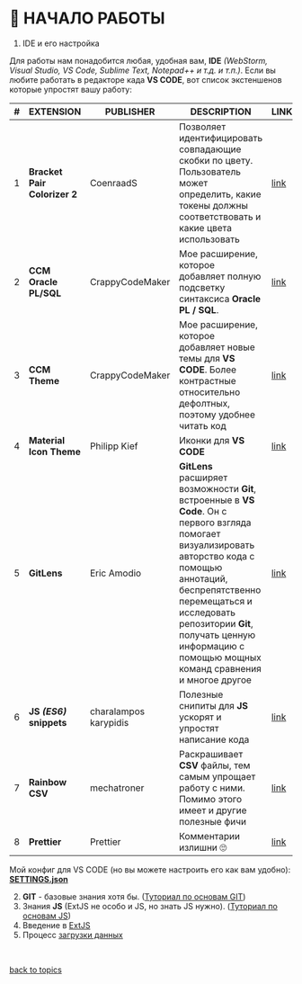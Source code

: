# 👶 НАЧАЛО РАБОТЫ

1. IDE и его настройка

Для работы нам понадобится любая, удобная вам, **IDE** _(WebStorm, Visual Studio, VS Code, Sublime Text, Notepad++ и т.д. и т.п.)_. Если вы любите работать в редакторе када **VS CODE**, вот список экстеншенов которые упростят вашу работу:

| **#** | **EXTENSION**             | **PUBLISHER**         | **DESCRIPTION**  | **LINK**   |
|-------|-------------------------- | --------------------- | ---------------- | ---------- |
| 1 | **Bracket Pair Colorizer 2**  | CoenraadS             | Позволяет идентифицировать совпадающие скобки по цвету. Пользователь может определить, какие токены должны соответствовать и какие цвета использовать | [link](https://marketplace.visualstudio.com/items?itemName=CoenraadS.bracket-pair-colorizer-2) |
| 2 | **CCM Oracle PL/SQL**         | CrappyCodeMaker       | Мое расширение, которое добавляет полную подсветку синтаксиса **Oracle PL / SQL**. | [link](https://marketplace.visualstudio.com/items?itemName=CrappyCodeMaker.ccm-plsql-oracle) |
| 3 | **CCM Theme**                 | CrappyCodeMaker       | Мое расширение, которое добавляет новые темы для **VS CODE**. Более контрастные относительно дефолтных, поэтому  удобнее читать код | [link](https://marketplace.visualstudio.com/items?itemName=CrappyCodeMaker.crappycode-theme) |
| 4 | **Material Icon Theme**       | Philipp Kief          | Иконки для **VS CODE** | [link](https://marketplace.visualstudio.com/items?itemName=PKief.material-icon-theme) |
| 5 | **GitLens**                   | Eric Amodio           | **GitLens** расширяет возможности **Git**, встроенные в **VS Code**. Он с первого взгляда помогает визуализировать авторство кода с помощью аннотаций, беспрепятственно перемещаться и исследовать репозитории **Git**, получать ценную информацию с помощью мощных команд сравнения и многое другое | [link](https://marketplace.visualstudio.com/items?itemName=eamodio.gitlens) |
| 6 | **JS _(ES6)_ snippets**       | charalampos karypidis | Полезные снипиты для **JS** ускорят и упростят написание кода | [link](https://marketplace.visualstudio.com/items?itemName=xabikos.JavaScriptSnippets) |
| 7 | **Rainbow CSV**               | mechatroner           | Раскрашивает **CSV** файлы, тем самым упрощает работу с ними. Помимо этого имеет и другие полезные фичи | [link](https://marketplace.visualstudio.com/items?itemName=mechatroner.rainbow-csv) |
| 8 | **Prettier** | Prettier              | Комментарии излишни 🙄 | [link](https://marketplace.visualstudio.com/items?itemName=esbenp.prettier-vscode) |

Мой конфиг для VS CODE (но вы можете настроить его как вам удобно): **[SETTINGS.json](https://github.com/CrappyCodeMaker/CCM-Theme/blob/main_theme/vsc%20settings/settings.json)**

2. **GIT** - базовые знания хотя бы. ([Туториал по основам GIT](https://www.youtube.com/watch?v=zZBiln_2FhM))
3. Знания **JS** (ExtJS не особо и JS, но знать JS нужно). ([Туториал по основам JS](https://www.youtube.com/watch?v=Bluxbh9CaQ0&list=PLqKQF2ojwm3llpxoP1rzoz7TE2Fpo4Zhp&index=11))
4. Введение в [ExtJS](https://github.com/CrappyCodeMaker/ECCENTEX-KNOWLEGE/blob/main/Content/1.1%20ExtJS/ExtJS.md)
5. Процесс [загрузки данных](https://github.com/CrappyCodeMaker/ECCENTEX-KNOWLEGE/blob/main/Content/1.2%20Load%20from%20CSV/LoadCSV.md)


<br/>

[back to topics](https://github.com/CrappyCodeMaker/ECCENTEX-KNOWLEGE/tree/main/Content/0%20Topics/Topics.md)